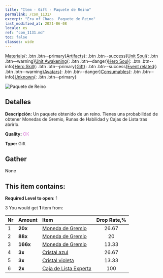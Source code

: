 ```yaml
---
title: "Item - Gift - Paquete de Reino"
permalink: /con_1131/
excerpt: "Era of Chaos  Paquete de Reino"
last_modified_at: 2021-06-08
locale: es
ref: "con_1131.md"
toc: false
classes: wide
---
```

 [Materials](/ItemsES/){: .btn .btn--primary}[Artifacts](/ItemsES/Artifacts/){: .btn .btn--success}[Unit Soul](/ItemsES/UnitSoul/){: .btn .btn--warning}[Unit Awakening](/ItemsES/UnitAwakening/){: .btn .btn--danger}[Hero Soul](/ItemsES/HeroSoul/){: .btn .btn--info}[Hero Skill](/ItemsES/HeroSkill/){: .btn .btn--primary}[Gift](/ItemsES/Gift/){: .btn .btn--success}[Event related](/ItemsES/Events/){: .btn .btn--warning}[Avatars](/ItemsES/Avatars/){: .btn .btn--danger}[Consumables](/ItemsES/Consumables/){: .btn .btn--info}[Unknown](/ItemsES/Unknown/){: .btn .btn--primary}

 ![Paquete de Reino](/images/t/i_907002.png)

## Detalles
 **Descripción:** Un paquete obtenido de un reino. Tienes una probabilidad de obtener Monedas de Gremio, Runas de Habilidad y Cajas de Lista tras abrirlo.

 **Quality:** <span style="color: #DA70D6">OK</span>

 **Type:** Gift

## Gather

  None

## This item contains:

 **Required Level to open:** 1

 3 You would get **1** item  from:

  | Nr | Amount |     Item    | Drop Rate,% |
  |:---|:-------|:------------|:---------:|
  | 1 |  **20x** | [Moneda de Gremio](/ItemsES/con_896/) | 26.67 | 
  | 2 |  **88x** | [Moneda de Gremio](/ItemsES/con_896/) | 20 | 
  | 3 |  **166x** | [Moneda de Gremio](/ItemsES/con_896/) | 13.33 | 
  | 4 |  **3x** | [Cristal azul](/ItemsES/con_716/) | 26.67 | 
  | 5 |  **3x** | [Cristal violeta](/ItemsES/con_720/) | 13.33 | 
  | 6 |  **2x** | [Caja de Lista Experta](/ItemsES/con_760/) | 100 | 

